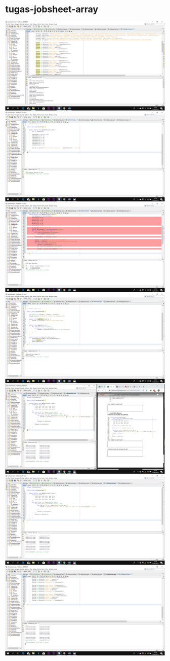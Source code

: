 # tugas-jobsheet-array
![Alt Teks](https://github.com/Richmondjanusrafiiaryanto/tugas-jobsheet-array/blob/master/Screenshot%20(296).png)
![Alt Teks](https://github.com/Richmondjanusrafiiaryanto/tugas-jobsheet-array/blob/master/Screenshot%20(298).png)
![Alt Teks](https://github.com/Richmondjanusrafiiaryanto/tugas-jobsheet-array/blob/master/Screenshot%20(299).png)
![Alt Teks](https://github.com/Richmondjanusrafiiaryanto/tugas-jobsheet-array/blob/master/Screenshot%20(300).png)
![Alt Teks](https://github.com/Richmondjanusrafiiaryanto/tugas-jobsheet-array/blob/master/Screenshot%20(301).png)
![Alt Teks](https://github.com/Richmondjanusrafiiaryanto/tugas-jobsheet-array/blob/master/Screenshot%20(302).png)
![Alt Teks](https://github.com/Richmondjanusrafiiaryanto/tugas-jobsheet-array/blob/master/Screenshot%20(303).png)
